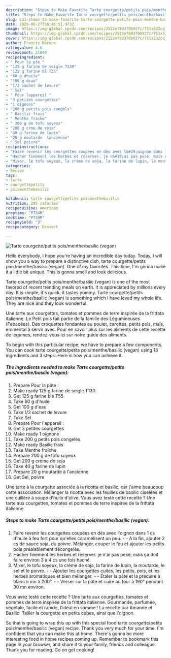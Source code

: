 ```yaml
---
description: "Steps to Make Favorite Tarte courgette/petits pois/menthe/basilic (vegan)"
title: "Steps to Make Favorite Tarte courgette/petits pois/menthe/basilic (vegan)"
slug: 631-steps-to-make-favorite-tarte-courgette-petits-pois-menthe-basilic-vegan
date: 2020-06-27T06:43:51.973Z
image: https://img-global.cpcdn.com/recipes/2522ef80370b927c/751x532cq70/tarte-courgettepetits-poismenthebasilic-vegan-photo-principale-de-la-recette.jpg
thumbnail: https://img-global.cpcdn.com/recipes/2522ef80370b927c/751x532cq70/tarte-courgettepetits-poismenthebasilic-vegan-photo-principale-de-la-recette.jpg
cover: https://img-global.cpcdn.com/recipes/2522ef80370b927c/751x532cq70/tarte-courgettepetits-poismenthebasilic-vegan-photo-principale-de-la-recette.jpg
author: Francis Moreno
ratingvalue: 4.6
reviewcount: 21049
recipeingredient:
- " Pour la pte "
- "125 g farine de seigle T130"
- "125 g farine bl T55"
- "60 g dhuile"
- "100 g deau"
- "1/2 sachet de levure"
- " Sel"
- " Pour lappareil "
- "3 petites courgettes"
- "1 oignons"
- "200 g petits pois congels"
- " Basilic frais"
- " Menthe frache"
- " 200 g de tofu soyeux"
- "200 g crme de soja"
- "40 g farine de lupin"
- "20 g moutarde  lancienne"
- " Sel poivre"
recipeinstructions:
- "Faire revenir les courgettes coupées en dés avec l&#39;oignon dans 1 cs d&#39;huile à feu fort pour qu&#39;elles caramélisent un peu.  A la fin, ajouter 2 cs de sauce soja, du poivre. Mélanger, couper le feu et ajouter les petits pois préalablement décongelés."
- "Hacher finement les herbes et réserver. je n&#39;ai pas pesé, mais ça doit faire environ 3 à 4 cs une fois haché."
- "Mixer, le tofu soyeux, la crème de soja, la farine de lupin, la moutarde, le sel et le poivre.  Ajouter les courgettes cuites, les petits, pois, et les herbes aromatiques et bien mélanger.  Étaler la pâte et la précuire à blanc 5 mn à 200°.  Verser sur la pâte et cuire au four à 190° pendant 30 mn environ."
categories:
- Recipe
tags:
- tarte
- courgettepetits
- poismenthebasilic

katakunci: tarte courgettepetits poismenthebasilic 
nutrition: 295 calories
recipecuisine: American
preptime: "PT34M"
cooktime: "PT39M"
recipeyield: "3"
recipecategory: Dessert

---
```



![Tarte courgette/petits pois/menthe/basilic (vegan)](https://img-global.cpcdn.com/recipes/2522ef80370b927c/751x532cq70/tarte-courgettepetits-poismenthebasilic-vegan-photo-principale-de-la-recette.jpg)

Hello everybody, I hope you're having an incredible day today. Today, I will show you a way to prepare a distinctive dish, tarte courgette/petits pois/menthe/basilic (vegan). One of my favorites. This time, I'm gonna make it a little bit unique. This is gonna smell and look delicious.

Tarte courgette/petits pois/menthe/basilic (vegan) is one of the most favored of recent trending meals on earth. It is appreciated by millions every day. It is simple, it's quick, it tastes yummy. Tarte courgette/petits pois/menthe/basilic (vegan) is something which I have loved my whole life. They are nice and they look wonderful.

Une tarte aux courgettes, tomates et pommes de terre inspirée de la frittata italienne. Le Petit pois fait partie de la famille des Légumineuses (Fabacées). Des croquettes fondantes au poulet, carottes, petits pois, maïs, emmental à servir avec. Pour en savoir plus sur les aliments de cette recette de legumes, rendez-vous ici sur notre guide des aliments.


To begin with this particular recipe, we have to prepare a few components. You can cook tarte courgette/petits pois/menthe/basilic (vegan) using 18 ingredients and 3 steps. Here is how you can achieve it.

<!--inarticleads1-->

##### The ingredients needed to make Tarte courgette/petits pois/menthe/basilic (vegan):

1. Prepare  Pour la pâte :
1. Make ready 125 g farine de seigle T130
1. Get 125 g farine blé T55
1. Take 60 g d&#39;huile
1. Get 100 g d&#39;eau
1. Take 1/2 sachet de levure
1. Take  Sel
1. Prepare  Pour l&#39;appareil :
1. Get 3 petites courgettes
1. Make ready 1 oignons
1. Take 200 g petits pois congelés
1. Make ready  Basilic frais
1. Take  Menthe fraîche
1. Prepare  200 g de tofu soyeux
1. Get 200 g crème de soja
1. Take 40 g farine de lupin
1. Prepare 20 g moutarde à l&#39;ancienne
1. Get  Sel, poivre


Une tarte à la courgette associée à la ricotta et basilic, car j&#39;aime beaucoup cette association. Mélanger la ricotta avec les feuilles de basilic ciselées et une cuillère à soupe d&#39;huile d&#39;olive. Vous avez testé cette recette ? Une tarte aux courgettes, tomates et pommes de terre inspirée de la frittata italienne. 

<!--inarticleads2-->

##### Steps to make Tarte courgette/petits pois/menthe/basilic (vegan):

1. Faire revenir les courgettes coupées en dés avec l&#39;oignon dans 1 cs d&#39;huile à feu fort pour qu&#39;elles caramélisent un peu. -  - A la fin, ajouter 2 cs de sauce soja, du poivre. Mélanger, couper le feu et ajouter les petits pois préalablement décongelés.
1. Hacher finement les herbes et réserver. je n&#39;ai pas pesé, mais ça doit faire environ 3 à 4 cs une fois haché.
1. Mixer, le tofu soyeux, la crème de soja, la farine de lupin, la moutarde, le sel et le poivre. -  - Ajouter les courgettes cuites, les petits, pois, et les herbes aromatiques et bien mélanger. -  - Étaler la pâte et la précuire à blanc 5 mn à 200°. -  - Verser sur la pâte et cuire au four à 190° pendant 30 mn environ.


Vous avez testé cette recette ? Une tarte aux courgettes, tomates et pommes de terre inspirée de la frittata italienne. Gourmande, parfumée, végétale, facile et rapide, l&#39;idéal en somme ! La recette par Amande et Basilic. Tailler la courgette en petits cubes, ainsi que l&#39;oignon. 

So that is going to wrap this up with this special food tarte courgette/petits pois/menthe/basilic (vegan) recipe. Thank you very much for your time. I'm confident that you can make this at home. There's gonna be more interesting food in home recipes coming up. Remember to bookmark this page in your browser, and share it to your family, friends and colleague. Thank you for reading. Go on get cooking!
